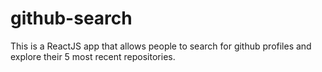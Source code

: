 # github-search
This is a ReactJS app that allows people to search for github profiles and explore their 5 most recent repositories.
